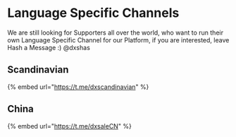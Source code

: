 # Language Specific Channels

We are still looking for Supporters all over the world, who want to run their own Language Specific Channel for our Platform, if you are interested, leave Hash a Message :) @dxshas

## Scandinavian

{% embed url="https://t.me/dxscandinavian" %}

## China

{% embed url="https://t.me/dxsaleCN" %}
